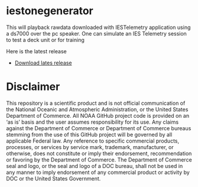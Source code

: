 # iestonegenerator
This will playback rawdata downloaded with IESTelemetry application using a ds7000 over the pc speaker. One can simulate an IES Telemetry session to test a deck unit or for training

Here is the latest release

- [Download lates release](https://github.com/pedrolpena/iestonegenerator/releases/latest)

Disclaimer
==========
This repository is a scientific product and is not official communication of the National Oceanic and
Atmospheric Administration, or the United States Department of Commerce. All NOAA GitHub project code is
provided on an ‘as is’ basis and the user assumes responsibility for its use. Any claims against the Department of
Commerce or Department of Commerce bureaus stemming from the use of this GitHub project will be governed
by all applicable Federal law. Any reference to specific commercial products, processes, or services by service
mark, trademark, manufacturer, or otherwise, does not constitute or imply their endorsement, recommendation or
favoring by the Department of Commerce. The Department of Commerce seal and logo, or the seal and logo of a
DOC bureau, shall not be used in any manner to imply endorsement of any commercial product or activity by
DOC or the United States Government.
